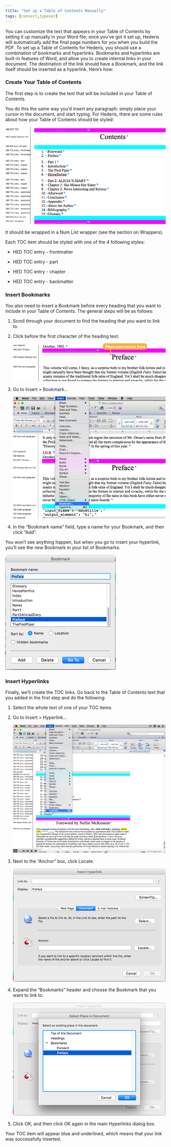 ```yaml
---
title: "Set up a Table of Contents Manually"
tags: [convert,typeset]
---
```

 
<html><body><section data-type="chapter" class="hsecchapter" data-hederis-type="hsecchapter" id="setup-a-toc" data-pi-attrs="id: setup-a-toc; data-tags: convert,typeset;" role="doc-chapter" data-tags="convert,typeset" data-author-name=" " data-book-title=" " title="Set up a Table of Contents Manually"><p class="hblkp" data-hederis-type="hblkp" id="pq3e8kBX9">You can customize the text that appears in your Table of Contents by setting it up manually in your Word file; once you&#8217;ve got it set up, Hederis will automatically add the final page numbers for you when you build the PDF. To set up a Table of Contents for Hederis, you should use a combination of bookmarks and hyperlinks. Bookmarks and hyperlinks are built-in features of Word, and allow you to create internal links in your document. The destination of the link should have a Bookmark, and the link itself should be inserted as a hyperlink. Here&#8217;s how:</p><section class="hwprsubsection" data-hederis-type="hwprsubsection" id="pNpt0WVkp" data-type="subsection" title="Create Your Table of Contents"><h1 data-hederis-type="hblktitle" class="hblktitle" id="pKHWrkOGe">Create Your Table of Contents</h1><p class="hblkp" data-hederis-type="hblkp" id="pxdbpfYM4">The first step is to create the text that will be included in your Table of Contents.</p><p class="hblkp" data-hederis-type="hblkp" id="pj65goCnY">You do this the same way you&#8217;d insert any paragraph: simply place your cursor in the document, and start typing. For Hederis, there are some rules about how your Table of Contents should be styled:</p><img data-hederis-type="hblkimg" class="hblkimg" id="pz0s3HJz2" src="/images/toc0_1.png" data-img-src="/images/toc0_1.png"/><p class="hblkp" data-hederis-type="hblkp" id="p5ANfRb6z">It should be wrapped in a Num List wrapper (see the section on Wrappers).</p><p class="hblkp" data-hederis-type="hblkp" id="p1tudAlSZ">Each TOC item should be styled with one of the 4 following styles:</p><ul class="hwprbulletlist" data-hederis-type="hwprbulletlist" id="ph7wVJ4vj"><li class="hblkuli" data-hederis-type="hblkuli" id="li2O2oRzuz"><p class="hblkuli" data-hederis-type="hblklip" id="pifS1gaAX">HED TOC entry - frontmatter</p></li><li class="hblkuli" data-hederis-type="hblkuli" id="liZcVNxgHG"><p class="hblkuli" data-hederis-type="hblklip" id="pIS0kslQx">HED TOC entry - part</p></li><li class="hblkuli" data-hederis-type="hblkuli" id="liASlJ4iaV"><p class="hblkuli" data-hederis-type="hblklip" id="pthrVPxiW">HED TOC entry - chapter</p></li><li class="hblkuli" data-hederis-type="hblkuli" id="liKH5ewYfy"><p class="hblkuli" data-hederis-type="hblklip" id="pTTQ0HdLe">HED TOC entry - backmatter</p></li></ul></section><section class="hwprsubsection" data-hederis-type="hwprsubsection" id="pd7hdQG8q" data-type="subsection" title="Insert Bookmarks"><h1 data-hederis-type="hblktitle" class="hblktitle" id="pxJbc3rUL">Insert Bookmarks</h1><p class="hblkp" data-hederis-type="hblkp" id="pt9a8rQ2l">You also need to insert a Bookmark before every heading that you want to include in your Table of Contents. The general steps will be as follows:</p><ol class="hwprnumlist" data-hederis-type="hwprnumlist" id="prChPRsU2"><li class="hblkoli" data-hederis-type="hblkoli" id="li0EY6rUZ5"><p class="hblkoli" data-hederis-type="hblklip" id="pjy2Yt2uN">Scroll through your document to find the heading that you want to link to.</p></li><li class="hblkoli" data-hederis-type="hblkoli" id="licJ4EgNDd"><p class="hblkoli" data-hederis-type="hblklip" id="pSVCPtslj">Click before the first character of the heading text.</p><img data-hederis-type="hblkimg" class="hblkimg" id="pANN85et5" src="/images/toc1_1.png" data-img-src="/images/toc1_1.png"/></li><li class="hblkoli" data-hederis-type="hblkoli" id="liI8emI0iL"><p class="hblkoli" data-hederis-type="hblklip" id="pxoGqLnj7">Go to Insert &gt; Bookmark&#8230;</p><img data-hederis-type="hblkimg" class="hblkimg" id="pMzALoji2" src="/images/toc1_2.png" data-img-src="/images/toc1_2.png"/></li><li class="hblkoli" data-hederis-type="hblkoli" id="lihSthEFro"><p class="hblkoli" data-hederis-type="hblklip" id="pvLM7JZf9">In the &#8220;Bookmark name&#8221; field, type a name for your Bookmark, and then click &#8220;Add&#8221;.</p></li></ol><p class="hblkp" data-hederis-type="hblkp" id="pGc2ectmg">You won&#8217;t see anything happen, but when you go to insert your hyperlink, you&#8217;ll see the new Bookmark in your list of Bookmarks.</p><img data-hederis-type="hblkimg" class="hblkimg" id="pyua1ujsb" src="/images/toc1_3.png" data-img-src="/images/toc1_3.png"/></section><section class="hwprsubsection" data-hederis-type="hwprsubsection" id="pSysOrmyd" data-type="subsection" title="Insert Hyperlinks"><h1 data-hederis-type="hblktitle" class="hblktitle" id="ptc2VKZsq">Insert Hyperlinks</h1><p class="hblkp" data-hederis-type="hblkp" id="pFPS2hcZc">Finally, we&#8217;ll create the TOC links. Go back to the Table of Contents text that you added in the first step and do the following:</p><ol class="hwprnumlist" data-hederis-type="hwprnumlist" id="pVCVP5Dgt"><li class="hblkoli" data-hederis-type="hblkoli" id="li6dymxmz7"><p class="hblkoli" data-hederis-type="hblklip" id="pMHik4BtK">Select the whole text of one of your TOC items.</p></li><li class="hblkoli" data-hederis-type="hblkoli" id="liZ82KH0oF"><p class="hblkoli" data-hederis-type="hblklip" id="pWkgXM16Y">Go to Insert &gt; Hyperlink&#8230;</p><img data-hederis-type="hblkimg" class="hblkimg" id="pwxgVC0tL" src="/images/hyperlink1.png" data-img-src="/images/hyperlink1.png"/></li><li class="hblkoli" data-hederis-type="hblkoli" id="liZwXkaOtC"><p class="hblkoli" data-hederis-type="hblklip" id="pLmzD4q9A">Next to the &#8220;Anchor&#8221; box, click Locate.</p><img data-hederis-type="hblkimg" class="hblkimg" id="pTN0sox4o" src="/images/hyperlink2.png" data-img-src="/images/hyperlink2.png"/></li><li class="hblkoli" data-hederis-type="hblkoli" id="liN54CgrIv"><p class="hblkoli" data-hederis-type="hblklip" id="pVSmxlXLM">Expand the &#8220;Bookmarks&#8221; header and choose the Bookmark that you want to link to.</p><img data-hederis-type="hblkimg" class="hblkimg" id="pprtPGkCC" src="/images/hyperlink4.png" data-img-src="/images/hyperlink4.png"/></li><li class="hblkoli" data-hederis-type="hblkoli" id="liqRpoIgLe"><p class="hblkoli" data-hederis-type="hblklip" id="pNzXkTcxu">Click OK, and then click OK again in the main Hyperlinks dialog box.</p></li></ol><p class="hblkp" data-hederis-type="hblkp" id="pAzRLhxgh">Your TOC item will appear blue and underlined, which means that your link was successfully inserted.</p></section></section></body></html>
